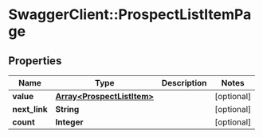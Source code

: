 # SwaggerClient::ProspectListItemPage

## Properties
Name | Type | Description | Notes
------------ | ------------- | ------------- | -------------
**value** | [**Array&lt;ProspectListItem&gt;**](ProspectListItem.md) |  | [optional] 
**next_link** | **String** |  | [optional] 
**count** | **Integer** |  | [optional] 



